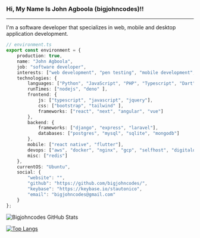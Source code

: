### Hi, My Name Is John Agboola (bigjohncodes)!!
-----------
I'm a software developer that specializes in web, mobile and desktop application development.

```typescript
// environment.ts
export const environment = {
    production: true,
    name: "John Agboola",
    job: "software developer",
    interests: ["web development", "pen testing", "mobile development", "networking", "backend development", "mobile and desktop development"],
    technologies: {
        languages: ["Python", "JavaScript", "PHP", "Typescript", "Dart", "GO"],
        runTimes: ["nodejs", "deno" ],
        frontend: {
            js: ["typescript", "javascript", "jquery"],
            css: ["bootstrap", "tailwind" ],
            frameworks: ["react", "next", "angular", "vue"]
        },
        backend: {
            frameworks: ["django", "express", "laravel"],
            databases: ["postgres", "mysql", "sqlite", "mongodb"]
        },
        mobile: ["react native", "flutter"],
        devops: ["aws", "docker", "nginx", "gcp", "selfhost", "digitalocean", "github actions", "webpack"],
        misc: ["redis"]
    },
    currentOS: "Ubuntu",
    social: {
        "website": "",
        "github": "https://github.com/bigjohncodes/",
        "keybase": "https://keybase.io/stautonico",
        "email": "bigjohncodes@gmail.com"
    }
};
```

![Bigjohncodes GitHub Stats](https://github-readme-stats.vercel.app/api?username=bigjohncodes&show_icons=true&theme=tokyonight&count_private=true)



[![Top Langs](https://github-readme-stats.vercel.app/api/top-langs/?username=bigjohncodes&layout=donut&langs_count=7)](https://github.com/anuraghazra/github-readme-stats)

